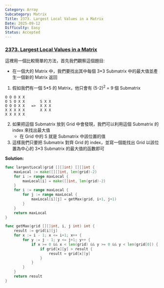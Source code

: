 ```yaml
---
Category: Array
Subcategory: Matrix
Title: 2373. Largest Local Values in a Matrix
Date: 2025-09-12
Difficulty: Easy
Status: Accepted
---
```

### [2373. Largest Local Values in a Matrix]

這裡用一個比較簡單的方法，首先我們觀察這個題目:
-   在一個大的 Matrix 中，我們要找出其中每個 3*3 Submatrix 中的最大值並產生一個新的 Matrix 返回

1.  假如我們有一個 5*5 的 Matrix，他只會有 (5-2)<sup>2</sup> = 9 個 Submatrix
```
O O O X X
O S O X X       S X X
O O O X X   =>  X X X
X X X X X       X X X
X X X X X
```
2.  如果把這個 Submatrix 放到 Grid 中會發現，我們可以利用這個 Submatrix 的 index 來找出最大值
    -   在 Grid 中的 S 就是 Submatrix 中該位置的值
3.  這樣我們只要把 Submatrix 對齊 Grid 的 index，並寫一個能找出 Grid 以該位置為中心的 3*3 Submatrix 的最大值的函數即可

**Solution:** 
```go
func largestLocal(grid [][]int) [][]int {
    maxLocal := make([][]int, len(grid)-2)
    for i := range maxLocal {
        maxLocal[i] = make([]int, len(grid)-2)
    }
    for i := range maxLocal {
        for j := range maxLocal {
            maxLocal[i][j] = getMax(grid, i+1, j+1)
        }
    }
    return maxLocal
}

func getMax(grid [][]int, i, j int) int {
    result := grid[i][j]
    for x := i - 1; x <= i+1; x++ {
        for y := j - 1; y <= j+1; y++ {
            if x >= 0 && x < len(grid) && y >= 0 && y < len(grid[0]) {
                if grid[x][y] > result {
                    result = grid[x][y]
                }
            }
        }
    }
    return result
}
```

[2373. Largest Local Values in a Matrix]: https://leetcode.com/problems/largest-local-values-in-a-matrix